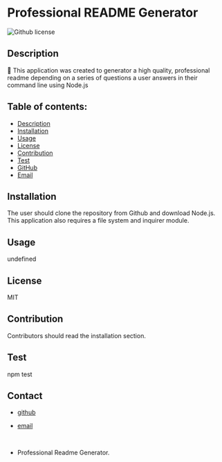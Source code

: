 # Professional README Generator
  ![Github license](https://img.shields.io/badge/license-MIT-blue.svg)

  ## Description
  📖 This application was created to generator a high quality, professional readme depending on a series of questions a user answers in their command line using Node.js

  ## Table of contents:

  * [Description](#dsecription)
  * [Installation](#installation)
  * [Usage](#usage)
  * [License](#license)
  * [Contribution](#contributing)
  * [Test](#test)
  * [GitHub](#github)
  * [Email](#email)
   
  ## Installation
   The user should clone the repository from Github and download Node.js. This application also requires a file system and inquirer module.

  ## Usage 
   undefined

  ## License 
   MIT

  ## Contribution
   Contributors should read the installation section.

  ## Test 
   npm test

  ## Contact
  - [github]("https://github.com/RaminNoorzada")
  - [email]("https://github.com/test@gmail.com")
   
    <br/>

  - Professional Readme Generator.
